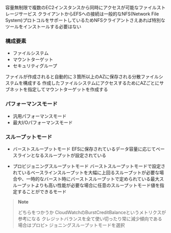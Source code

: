 容量無制限で複数のEC2インスタンスから同時にアクセスが可能なファイルストレージサービス
クライアントからEFSへの接続は一般的なNFS(Network File System)プロトコルをサポートしているためNFSクライアントさえあれば特別なツールをインストールする必要はない

### 構成要素
- ファイルシステム
- マウントターゲット
- セキュリティグループ
  
ファイルが作成されると自動的に３箇所以上のAZに保存される分散ファイルシステムを構成する
作成したファイルシステムにアクセスするためにAZごとにサブネットを指定してマウントターゲットを作成する

### パフォーマンスモード
- 汎用パフォーマンスモード
- 最大I/Oパフォーマンスモード
  
### スループットモード
- バーストスループットモード
EFSに保存されているデータ容量に応じてベースラインとなるスループットが設定されている

- プロビジョニングスループットモード
バーストスループットモードで設定されているベースラインスループットを大幅に上回るスループットが必要な場合や、一時的なバースト時にバーストスループットで定められている最大スループットよりも高い性能が必要な場合に任意のスループットモード値を指定することができるモード

> **Note**
> 
> どちらをつかうか
> CloudWatchのBurstCreditBalanceというメトリクスが参考になる
> クレジットバランスを全て使い切ったり常に減少傾向である場合はプロビ> ジョニングスループットモードを選択